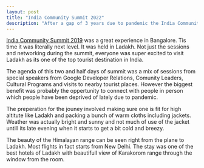 ```yaml
---
layout: post
title: "India Community Summit 2022"
description: "After a gap of 3 years due to pandemic the India Community Summit was organized by Google Developers at Ladakh. GDG Organizers, Developer Experts and Student Club Leads across India were part of it"
---
```

[India Community Summit 2019](https://www.youtube.com/watch?v=OApF3wqgTEI) was a great experience in Bangalore. Tis time it was literally next level. It was held in Ladakh. Not just the sessions and networking during the summit, everyone was super excited to visit Ladakh as its one of the top tourist destination in India.

The agenda of this two and half days of summit was a mix of sessions from special speakers from Google Developer Relations, Comunity Leaders, Cultural Programs and visits to nearby tourist places. However the biggest benefit was probably the oppertunity to connect with people in person which people have been deprived of lately due to pandemic.

The preperation for the jouney involved making sure one is fit for high altitute like Ladakh and packing a bunch of warm cloths including jackets. Weather was actually bright and sunny and not much of use of the jacket untill its late evening when it starts to get a bit cold and breezy.

The beauty of the Himalayan range can be seen right from the plane to Ladakh. Most flights in fact starts from New Delhi. The stay was one of the best hotels of Ladakh with beautifull view of Karakorom range through the window from the room. 

<!--stackedit_data:
eyJoaXN0b3J5IjpbMTE5MDYxNTYzOF19
-->